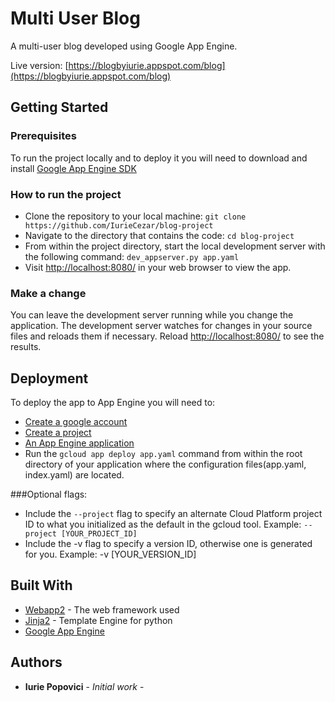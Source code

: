 # Multi User Blog
A multi-user blog developed using Google App Engine.

Live version: [https://blogbyiurie.appspot.com/blog](https://blogbyiurie.appspot.com/blog)


## Getting Started
### Prerequisites
To run the project locally and to deploy it you will need to download and
install [Google App Engine SDK](https://cloud.google.com/appengine/docs/standard/python/download)

### How to run the project
* Clone the repository to your local machine:
`git clone https://github.com/IurieCezar/blog-project`
* Navigate to the directory that contains the code:
`cd blog-project`
* From within the project directory, start the local development server with the following command:
`dev_appserver.py app.yaml`
* Visit [http://localhost:8080/](http://localhost:8080/) in your web browser to view the app.

### Make a change
You can leave the development server running while you change the application. The development server watches for changes
in your source files and reloads them if necessary. Reload [http://localhost:8080/](http://localhost:8080/) to see the results.

## Deployment

To deploy the app to App Engine you will need to:
* [Create a google account](https://accounts.google.com/SignUp?hl=en)
* [Create a project](https://cloud.google.com/appengine/docs/standard/python/console/#create)
* [An App Engine application](https://cloud.google.com/appengine/docs/standard/python/console/#create)
* Run the `gcloud app deploy app.yaml` command from within the root directory of your application where the configuration files(app.yaml, index.yaml) are located.

###Optional flags:
* Include the `--project` flag to specify an alternate Cloud Platform project ID to what you initialized as the default in the gcloud tool. Example: `--project [YOUR_PROJECT_ID]`
* Include the -v flag to specify a version ID, otherwise one is generated for you. Example: -v [YOUR_VERSION_ID]

## Built With

* [Webapp2](https://webapp2.readthedocs.io/en/latest/) - The web framework used
* [Jinja2](http://jinja.pocoo.org/) - Template Engine for python
* [Google App Engine](https://cloud.google.com/appengine/)

## Authors

* **Iurie Popovici**  - *Initial work* - 
